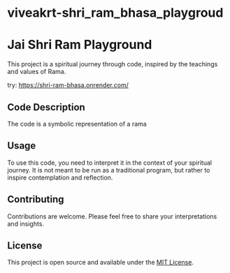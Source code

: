 # viveakrt-shri_ram_bhasa_playgroud

# Jai Shri Ram Playground

This project is a spiritual journey through code, inspired by the teachings and values of Rama.

try:
<https://shri-ram-bhasa.onrender.com/>

## Code Description

The code is a symbolic representation of a rama

## Usage

To use this code, you need to interpret it in the context of your spiritual journey. It is not meant to be run as a traditional program, but rather to inspire contemplation and reflection.

## Contributing

Contributions are welcome. Please feel free to share your interpretations and insights.

## License

This project is open source and available under the [MIT License](LICENSE).
